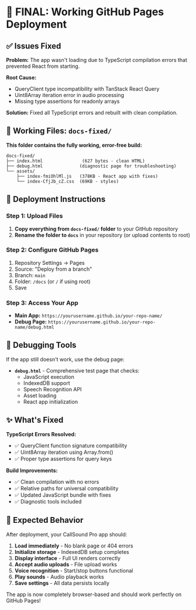 # 🎉 FINAL: Working GitHub Pages Deployment

## ✅ Issues Fixed

**Problem:** The app wasn't loading due to TypeScript compilation errors that prevented React from starting.

**Root Cause:** 
- QueryClient type incompatibility with TanStack React Query
- Uint8Array iteration error in audio processing
- Missing type assertions for readonly arrays

**Solution:** Fixed all TypeScript errors and rebuilt with clean compilation.

## 📁 Working Files: `docs-fixed/`

**This folder contains the fully working, error-free build:**

```
docs-fixed/
├── index.html               (627 bytes - clean HTML)
├── debug.html              (diagnostic page for troubleshooting)
└── assets/
    ├── index-fmiOhlMl.js   (378KB - React app with fixes)
    └── index-CfjJb_cZ.css  (69KB - styles)
```

## 🚀 Deployment Instructions

### Step 1: Upload Files
1. **Copy everything from `docs-fixed/` folder** to your GitHub repository
2. **Rename the folder to `docs`** in your repository (or upload contents to root)

### Step 2: Configure GitHub Pages  
1. Repository Settings → Pages
2. Source: "Deploy from a branch"
3. Branch: `main`
4. Folder: `/docs` (or `/` if using root)
5. Save

### Step 3: Access Your App
- **Main App:** `https://yourusername.github.io/your-repo-name/`
- **Debug Page:** `https://yourusername.github.io/your-repo-name/debug.html`

## 🔧 Debugging Tools

If the app still doesn't work, use the debug page:
- **`debug.html`** - Comprehensive test page that checks:
  - JavaScript execution
  - IndexedDB support
  - Speech Recognition API
  - Asset loading
  - React app initialization

## ✨ What's Fixed

**TypeScript Errors Resolved:**
- ✅ QueryClient function signature compatibility
- ✅ Uint8Array iteration using Array.from()
- ✅ Proper type assertions for query keys

**Build Improvements:**
- ✅ Clean compilation with no errors
- ✅ Relative paths for universal compatibility
- ✅ Updated JavaScript bundle with fixes
- ✅ Diagnostic tools included

## 🎯 Expected Behavior

After deployment, your CallSound Pro app should:
1. **Load immediately** - No blank page or 404 errors
2. **Initialize storage** - IndexedDB setup completes
3. **Display interface** - Full UI renders correctly
4. **Accept audio uploads** - File upload works
5. **Voice recognition** - Start/stop buttons functional
6. **Play sounds** - Audio playback works
7. **Save settings** - All data persists locally

The app is now completely browser-based and should work perfectly on GitHub Pages!